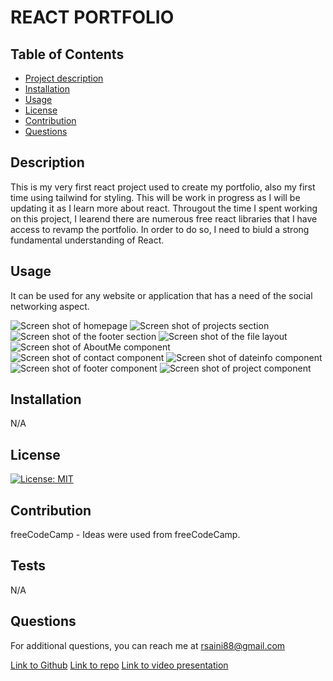 # REACT PORTFOLIO

## Table of Contents

- [Project description](#description)
- [Installation](#installation)
- [Usage](#usage)
- [License](#license)
- [Contribution](#contribution)
- [Questions](#questions)

## Description

This is my very first react project used to create my portfolio, also my first time using tailwind for styling. This will be work in progress as I will be updating it as I learn more about react. Througout the time I spent working on this project, I learend there are numerous free react libraries that I have access to revamp the portfolio. In order to do so, I need to biuld a strong fundamental understanding of React.

## Usage

It can be used for any website or application that has a need of the social networking aspect.

![Screen shot of homepage](./assets/homepage.png)
![Screen shot of projects section](./assets/projectSection.png)
![Screen shot of the footer section](./assets/footerSection.png)
![Screen shot of the file layout](./assets/filelayot.png)
![Screen shot of AboutMe component ](./assets/aboutmeComponent.png)
![Screen shot of contact component ](./assets/contactComponent.png)
![Screen shot of dateinfo component ](./assets/dataInfoforComponent.png)
![Screen shot of footer component ](./assets/footerComponent.png)
![Screen shot of project component ](./assets/projectComponent.png)

## Installation

N/A

## License

[![License: MIT](https://img.shields.io/badge/License-MIT-yellow.svg)](https://opensource.org/licenses/MIT)

## Contribution

freeCodeCamp - Ideas were used from freeCodeCamp.

## Tests

N/A

## Questions

For additional questions, you can reach me at rsaini88@gmail.com

[Link to Github](https://github.com/rjsaini88)
[Link to repo](https://github.com/rjsaini88/Rj-Saini-Portfolio)
[Link to video presentation](https://main--jazzy-quokka-518630.netlify.app/#contact) 
